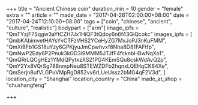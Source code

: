 +++
title = "Ancient Chinese coin"
duration_min = 10
gender = "female"
extra = ""
article = ""
made_date = "2017-04-26T02:00:00+08:00"
date = "2017-04-24T12:10:00+08:00"
tags = ["coin", "chinese", "ancient", "culture", "realistic"]
bodypart = ["arm"]
image_ipfs = "QmTYzjF7Sqgw3aYtCZH7Jx1HiQF3tQdoy6n6f43GiQcokc"
images_ipfs = [  "QmbKAbimvetHAYsYvCTFzVHS2YCeHyZG7MxJoPJ3nKuFMM",
  "QmXiBFb1GS18uYzy6GPKjyuJmCpwhvxf8Nha8D81FAFtfp",
  "QmNwP2Edy6P2Pnuk3kGD3i9MMM5JTJfF4fcknbHBwNqXo1",
  "QmQRrLQCgHEz1YMdQPytxzXS21PG4KEmSQu8cskWdAvQ2p",
  "QmY2Yx8VQrSg788nmpNeu8STEWZDFb2hqnxLQEHqCK64Xe",
  "QmSerjn8ufVLGPuVMpRgD852vv6rLUeUssz2bMG4qF2V3d",
]
location_city = "Shanghai"
location_country = "China"
made_at_shop = "chushangfeng"

+++
